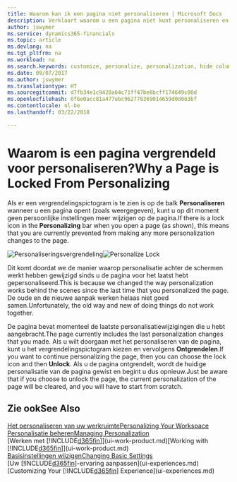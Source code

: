 ```yaml
---
title: Waarom kan ik een pagina niet personaliseren | Microsoft Docs
description: Verklaart waarom u een pagina niet kunt personaliseren en wat u kunt doen om deze te ontgrendelen zodat u de pagina wel kunt personaliseren.
author: jswymer
ms.service: dynamics365-financials
ms.topic: article
ms.devlang: na
ms.tgt_pltfrm: na
ms.workload: na
ms.search.keywords: customize, personalize, personalization, hide columns, remove fields, move fields
ms.date: 09/07/2017
ms.author: jswymer
ms.translationtype: HT
ms.sourcegitcommit: d7fb34e1c9428a64c71ff47be8bcff174649c00d
ms.openlocfilehash: 0f6e0acc81a477ebc962778369014659d0d863bf
ms.contentlocale: nl-be
ms.lasthandoff: 03/22/2018

---
```

# <a name="why-a-page-is-locked-from-personalizing"></a><span data-ttu-id="d9a19-103">Waarom is een pagina vergrendeld voor personaliseren?</span><span class="sxs-lookup"><span data-stu-id="d9a19-103">Why a Page is Locked From Personalizing</span></span>
<span data-ttu-id="d9a19-104">Als er een vergrendelingspictogram is te zien is op de balk **Personaliseren** wanneer u een pagina opent (zoals weergegeven), kunt u op dit moment geen persoonlijke instellingen meer wijzigen op de pagina.</span><span class="sxs-lookup"><span data-stu-id="d9a19-104">If there is a lock icon in the **Personalizing** bar when you open a page (as shown), this means that you are currently prevented from making any more personalization changes to the page.</span></span>

<span data-ttu-id="d9a19-105">![Personaliseringsvergrendeling](media/personalization-locked.png "Personaliseringsvergrendeling")</span><span class="sxs-lookup"><span data-stu-id="d9a19-105">![Personalize Lock](media/personalization-locked.png "Personalize lock")</span></span>

<span data-ttu-id="d9a19-106">Dit komt doordat we de manier waarop personalisatie achter de schermen werkt hebben gewijzigd sinds u de pagina voor het laatst hebt gepersonaliseerd.</span><span class="sxs-lookup"><span data-stu-id="d9a19-106">This is because we changed the way personalization works behind the scenes since the last time that you personalized the page.</span></span> <span data-ttu-id="d9a19-107">De oude en de nieuwe aanpak werken helaas niet goed samen.</span><span class="sxs-lookup"><span data-stu-id="d9a19-107">Unfortunately, the old way and new of doing things do not work together.</span></span>

<span data-ttu-id="d9a19-108">De pagina bevat momenteel de laatste personalisatiewijzigingen die u hebt aangebracht.</span><span class="sxs-lookup"><span data-stu-id="d9a19-108">The page currently includes the last personalization changes that you made.</span></span> <span data-ttu-id="d9a19-109">Als u wilt doorgaan met het personaliseren van de pagina, kunt u het vergrendelingspictogram kiezen en vervolgens **Ontgrendelen**.</span><span class="sxs-lookup"><span data-stu-id="d9a19-109">If you want to continue personalizing the page, then you can choose the lock icon and then **Unlock**.</span></span> <span data-ttu-id="d9a19-110">Als u de pagina ontgrendelt, wordt de huidige personalisatie van de pagina gewist en begint u dus opnieuw.</span><span class="sxs-lookup"><span data-stu-id="d9a19-110">Just be aware that if you choose to unlock the page, the current personalization of the page will be cleared, and you will have to start from scratch.</span></span>


## <a name="see-also"></a><span data-ttu-id="d9a19-111">Zie ook</span><span class="sxs-lookup"><span data-stu-id="d9a19-111">See Also</span></span>
[<span data-ttu-id="d9a19-112">Het personaliseren van uw werkruimte</span><span class="sxs-lookup"><span data-stu-id="d9a19-112">Personalizing Your Workspace</span></span>](ui-personalization-manage.md)  
[<span data-ttu-id="d9a19-113">Personalisatie beheren</span><span class="sxs-lookup"><span data-stu-id="d9a19-113">Managing Personalization</span></span>](ui-personalization-manage.md)  
<span data-ttu-id="d9a19-114">[Werken met [!INCLUDE[d365fin](includes/d365fin_md.md)]](ui-work-product.md)</span><span class="sxs-lookup"><span data-stu-id="d9a19-114">[Working with [!INCLUDE[d365fin](includes/d365fin_md.md)]](ui-work-product.md)</span></span>  
[<span data-ttu-id="d9a19-115">Basisinstellingen wijzigen</span><span class="sxs-lookup"><span data-stu-id="d9a19-115">Changing Basic Settings</span></span>](ui-change-basic-settings.md)  
<span data-ttu-id="d9a19-116">[Uw [!INCLUDE[d365fin](includes/d365fin_md.md)]-ervaring aanpassen](ui-experiences.md)</span><span class="sxs-lookup"><span data-stu-id="d9a19-116">[Customizing Your [!INCLUDE[d365fin](includes/d365fin_md.md)] Experience](ui-experiences.md)</span></span>  

